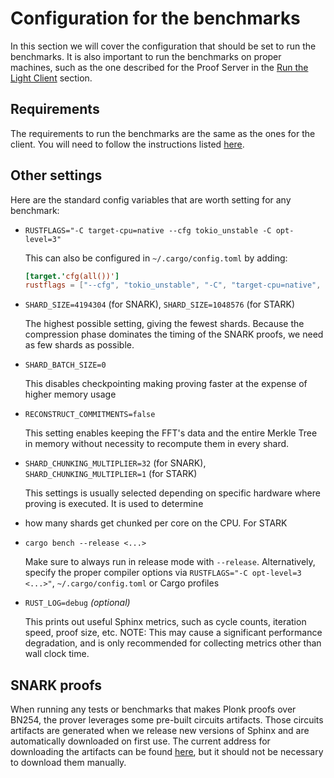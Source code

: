 # Configuration for the benchmarks

In this section we will cover the configuration that should be set to run the benchmarks. It is also
important to run the benchmarks on proper machines, such as the one described for the Proof Server in
the [Run the Light Client](../run/overview.md) section.

## Requirements

The requirements to run the benchmarks are the same as the ones for the client. You will need to follow
the instructions listed [here](../run/configuration.md).

## Other settings

Here are the standard config variables that are worth setting for any benchmark:

- `RUSTFLAGS="-C target-cpu=native --cfg tokio_unstable -C opt-level=3"`

  This can also be configured in `~/.cargo/config.toml` by adding:
    ```toml
    [target.'cfg(all())']
    rustflags = ["--cfg", "tokio_unstable", "-C", "target-cpu=native", "-C", "opt-level=3"]
    ```

- `SHARD_SIZE=4194304` (for SNARK), `SHARD_SIZE=1048576` (for STARK)

  The highest possible setting, giving the fewest shards. Because the compression phase dominates the timing of the
  SNARK proofs, we need as few shards as possible.

- `SHARD_BATCH_SIZE=0`

  This disables checkpointing making proving faster at the expense of higher memory usage

- `RECONSTRUCT_COMMITMENTS=false`

  This setting enables keeping the FFT's data and the entire Merkle Tree in memory without necessity to recompute them
  in every shard.

- `SHARD_CHUNKING_MULTIPLIER=32` (for SNARK), `SHARD_CHUNKING_MULTIPLIER=1` (for STARK)

  This settings is usually selected depending on specific hardware where proving is executed. It is used to determine
- how many shards get chunked per core on the CPU. For STARK

- `cargo bench --release <...>`

  Make sure to always run in release mode with `--release`. Alternatively, specify the proper compiler options via
  `RUSTFLAGS="-C opt-level=3 <...>"`, `~/.cargo/config.toml` or Cargo profiles

- `RUST_LOG=debug` _(optional)_

  This prints out useful Sphinx metrics, such as cycle counts, iteration speed, proof size, etc. NOTE: This may cause a significant performance degradation, and is only recommended for collecting metrics other than wall clock time.

## SNARK proofs

When running any tests or benchmarks that makes Plonk proofs over BN254, the prover leverages some pre-built circuits
artifacts. Those circuits artifacts are generated when we release new versions of Sphinx and are automatically
downloaded on first use. The current address for downloading the artifacts can be found
[here](https://github.com/argumentcomputer/sphinx/blob/dev/prover/src/install.rs), but it should not be necessary to download
them manually.
